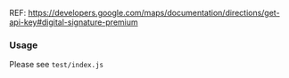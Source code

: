 REF: https://developers.google.com/maps/documentation/directions/get-api-key#digital-signature-premium

### Usage
Please see `test/index.js`

